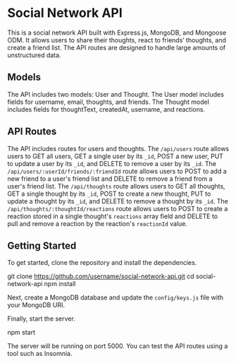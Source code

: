 # Social Network API
This is a social network API built with Express.js, MongoDB, and Mongoose ODM. It allows users to share their thoughts, react to friends’ thoughts, and create a friend list. The API routes are designed to handle large amounts of unstructured data.

## Models
The API includes two models: User and Thought. The User model includes fields for username, email, thoughts, and friends. The Thought model includes fields for thoughtText, createdAt, username, and reactions.

## API Routes
The API includes routes for users and thoughts. The `/api/users` route allows users to GET all users, GET a single user by its `_id`, POST a new user, PUT to update a user by its `_id`, and DELETE to remove a user by its `_id`. The `/api/users/:userId/friends/:friendId` route allows users to POST to add a new friend to a user's friend list and DELETE to remove a friend from a user's friend list. The `/api/thoughts` route allows users to GET all thoughts, GET a single thought by its `_id`, POST to create a new thought, PUT to update a thought by its `_id`, and DELETE to remove a thought by its `_id`. The `/api/thoughts/:thoughtId/reactions` route allows users to POST to create a reaction stored in a single thought's `reactions` array field and DELETE to pull and remove a reaction by the reaction's `reactionId` value.

## Getting Started
To get started, clone the repository and install the dependencies.

git clone https://github.com/username/social-network-api.git
cd social-network-api
npm install

Next, create a MongoDB database and update the `config/keys.js` file with your MongoDB URI.

Finally, start the server.

npm start


The server will be running on port 5000. You can test the API routes using a tool such as Insomnia.